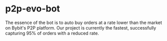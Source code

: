 # p2p-evo-bot
The essence of the bot is to auto buy orders at a rate lower than the market on Bybit's P2P platform. Our project is currently the fastest, successfully capturing 95% of orders with a reduced rate. 

